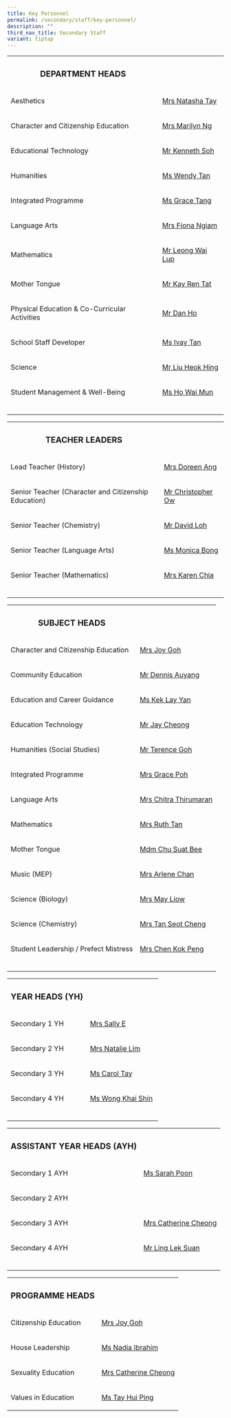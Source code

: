 ```yaml
---
title: Key Personnel
permalink: /secondary/staff/key-personnel/
description: ""
third_nav_title: Secondary Staff
variant: tiptap
---
```

<table style="minWidth: 50px">
<colgroup>
<col>
<col>
</colgroup>
<tbody>
<tr>
<th rowspan="1" colspan="1">
<h3>DEPARTMENT HEADS</h3>
</th>
<th rowspan="1" colspan="1">
<p></p>
</th>
</tr>
<tr>
<td rowspan="1" colspan="1">
<p>Aesthetics</p>
</td>
<td rowspan="1" colspan="1">
<p><a href="mailto:sophia_natasha_wei_junhao@schools.gov.sg" rel="noopener noreferrer nofollow" target="_blank">Mrs Natasha Tay</a>
</p>
</td>
</tr>
<tr>
<td rowspan="1" colspan="1">
<p>Character and Citizenship Education</p>
</td>
<td rowspan="1" colspan="1">
<p><a href="mailto:lau_lilin_marilyn@schools.gov.sg" rel="noopener noreferrer nofollow" target="_blank">Mrs Marilyn Ng</a>
</p>
</td>
</tr>
<tr>
<td rowspan="1" colspan="1">
<p>Educational Technology</p>
</td>
<td rowspan="1" colspan="1">
<p><a href="mailto:soh_chen_wai_kenneth@schools.gov.sg" rel="noopener noreferrer nofollow" target="_blank">Mr Kenneth Soh</a>
</p>
</td>
</tr>
<tr>
<td rowspan="1" colspan="1">
<p>Humanities</p>
</td>
<td rowspan="1" colspan="1">
<p><a href="mailto:wendy_li-_jin_tan@schools.gov.sg" rel="noopener noreferrer nofollow" target="_blank">Ms Wendy Tan</a>
</p>
</td>
</tr>
<tr>
<td rowspan="1" colspan="1">
<p>Integrated Programme</p>
</td>
<td rowspan="1" colspan="1">
<p><a href="mailto:tang_lyn_lyn@schools.gov.sg" rel="noopener noreferrer nofollow" target="_blank">Ms Grace Tang</a>
</p>
</td>
</tr>
<tr>
<td rowspan="1" colspan="1">
<p>Language Arts</p>
</td>
<td rowspan="1" colspan="1">
<p><a href="mailto:fiona_ngiam@schools.gov.sg" rel="noopener noreferrer nofollow" target="_blank">Mrs Fiona Ngiam</a>
</p>
</td>
</tr>
<tr>
<td rowspan="1" colspan="1">
<p>Mathematics</p>
</td>
<td rowspan="1" colspan="1">
<p><a href="mailto:leong_wai_lup@schools.gov.sg" rel="noopener noreferrer nofollow" target="_blank">Mr Leong Wai Lup</a>
</p>
</td>
</tr>
<tr>
<td rowspan="1" colspan="1">
<p>Mother Tongue</p>
</td>
<td rowspan="1" colspan="1">
<p><a href="mailto:kay_ren_tat@schools.gov.sg" rel="noopener noreferrer nofollow" target="_blank">Mr Kay Ren Tat</a>
</p>
</td>
</tr>
<tr>
<td rowspan="1" colspan="1">
<p>Physical Education &amp; Co-Curricular Activities</p>
</td>
<td rowspan="1" colspan="1">
<p><a href="mailto:dan_ho@schools.gov.sg" rel="noopener noreferrer nofollow" target="_blank">Mr Dan Ho</a>
</p>
</td>
</tr>
<tr>
<td rowspan="1" colspan="1">
<p>School Staff Developer</p>
</td>
<td rowspan="1" colspan="1">
<p><a href="mailto:tan_sin_yee_ivay@schools.gov.sg" rel="noopener noreferrer nofollow" target="_blank">Ms Ivay Tan</a>
</p>
</td>
</tr>
<tr>
<td rowspan="1" colspan="1">
<p>Science</p>
</td>
<td rowspan="1" colspan="1">
<p><a href="mailto:liu_heok_hing@schools.gov.sg" rel="noopener noreferrer nofollow" target="_blank">Mr Liu Heok Hing</a>
</p>
</td>
</tr>
<tr>
<td rowspan="1" colspan="1">
<p>Student Management &amp; Well-Being</p>
</td>
<td rowspan="1" colspan="1">
<p><a href="mailto:ho_wai_mun@schools.gov.sg" rel="noopener noreferrer nofollow" target="_blank">Ms Ho Wai Mun</a>
</p>
</td>
</tr>
<tr>
<td rowspan="1" colspan="1">
<p></p>
</td>
<td rowspan="1" colspan="1">
<p></p>
</td>
</tr>
</tbody>
</table>
<table style="minWidth: 50px">
<colgroup>
<col>
<col>
</colgroup>
<tbody>
<tr>
<th rowspan="1" colspan="1">
<h3>TEACHER LEADERS</h3>
</th>
<th rowspan="1" colspan="1">
<p></p>
</th>
</tr>
<tr>
<td rowspan="1" colspan="1">
<p>Lead Teacher (History)</p>
</td>
<td rowspan="1" colspan="1">
<p><a href="mailto:lim_li_huang_doreen@schools.gov.sg" rel="noopener noreferrer nofollow" target="_blank">Mrs Doreen Ang</a>
</p>
</td>
</tr>
<tr>
<td rowspan="1" colspan="1">
<p>Senior Teacher (Character and Citizenship Education)</p>
</td>
<td rowspan="1" colspan="1">
<p><a href="mailto:ow_chee_keong_christopher@schools.gov.sg" rel="noopener noreferrer nofollow" target="_blank">Mr Christopher Ow</a>
</p>
</td>
</tr>
<tr>
<td rowspan="1" colspan="1">
<p>Senior Teacher (Chemistry)</p>
</td>
<td rowspan="1" colspan="1">
<p><a href="mailto:loh_jee_yong_david@schools.gov.sg" rel="noopener noreferrer nofollow" target="_blank">Mr David Loh</a>
</p>
</td>
</tr>
<tr>
<td rowspan="1" colspan="1">
<p>Senior Teacher (Language Arts)</p>
</td>
<td rowspan="1" colspan="1">
<p><a href="mailto:monica_bong@schools.gov.sg" rel="noopener noreferrer nofollow" target="_blank">Ms Monica Bong</a>
</p>
</td>
</tr>
<tr>
<td rowspan="1" colspan="1">
<p>Senior Teacher (Mathematics)</p>
</td>
<td rowspan="1" colspan="1">
<p><a href="mailto:low_geok_lin_karen@schools.gov.sg" rel="noopener noreferrer nofollow" target="_blank">Mrs Karen Chia</a>
</p>
</td>
</tr>
<tr>
<td rowspan="1" colspan="1">
<p></p>
</td>
<td rowspan="1" colspan="1">
<p></p>
</td>
</tr>
</tbody>
</table>
<table style="minWidth: 50px">
<colgroup>
<col>
<col>
</colgroup>
<tbody>
<tr>
<th rowspan="1" colspan="1">
<h3>SUBJECT HEADS</h3>
</th>
<th rowspan="1" colspan="1">
<p></p>
</th>
</tr>
<tr>
<td rowspan="1" colspan="1">
<p>Character and Citizenship Education</p>
</td>
<td rowspan="1" colspan="1">
<p><a href="mailto:joy_sim@schools.gov.sg" rel="noopener noreferrer nofollow" target="_blank">Mrs Joy Goh</a>
</p>
</td>
</tr>
<tr>
<td rowspan="1" colspan="1">
<p>Community Education</p>
</td>
<td rowspan="1" colspan="1">
<p><a href="mailto:auyang_seh_hon_dennis@schools.gov.sg" rel="noopener noreferrer nofollow" target="_blank">Mr Dennis Auyang</a>
</p>
</td>
</tr>
<tr>
<td rowspan="1" colspan="1">
<p>Education and Career Guidance</p>
</td>
<td rowspan="1" colspan="1">
<p><a href="mailto:kek_lay_yan@schools.gov.sg" rel="noopener noreferrer nofollow" target="_blank">Ms Kek Lay Yan</a>
</p>
</td>
</tr>
<tr>
<td rowspan="1" colspan="1">
<p>Education Technology</p>
</td>
<td rowspan="1" colspan="1">
<p><a href="mailto:jay_cheong_han_wen@schools.gov.sg" rel="noopener noreferrer nofollow" target="_blank">Mr Jay Cheong</a>
</p>
</td>
</tr>
<tr>
<td rowspan="1" colspan="1">
<p>Humanities (Social Studies)</p>
</td>
<td rowspan="1" colspan="1">
<p><a href="mailto:goh_keng_lee_terence@mgs.sch.edu.sg" rel="noopener noreferrer nofollow" target="_blank">Mr Terence Goh</a>
</p>
</td>
</tr>
<tr>
<td rowspan="1" colspan="1">
<p>Integrated Programme</p>
</td>
<td rowspan="1" colspan="1">
<p><a href="mailto:grace_poh@schools.gov.sg" rel="noopener noreferrer nofollow" target="_blank">Mrs Grace Poh</a>
</p>
</td>
</tr>
<tr>
<td rowspan="1" colspan="1">
<p>Language Arts</p>
</td>
<td rowspan="1" colspan="1">
<p><a href="mailto:chitra_thirumaran@schools.gov.sg" rel="noopener noreferrer nofollow" target="_blank">Mrs Chitra Thirumaran</a>
</p>
</td>
</tr>
<tr>
<td rowspan="1" colspan="1">
<p>Mathematics</p>
</td>
<td rowspan="1" colspan="1">
<p><a href="mailto:ruth_tan@schools.gov.sg" rel="noopener noreferrer nofollow" target="_blank">Mrs Ruth Tan</a>
</p>
</td>
</tr>
<tr>
<td rowspan="1" colspan="1">
<p>Mother Tongue</p>
</td>
<td rowspan="1" colspan="1">
<p><a href="mailto:chu_suat_bee@schools.gov.sg" rel="noopener noreferrer nofollow" target="_blank">Mdm Chu Suat Bee</a>
</p>
</td>
</tr>
<tr>
<td rowspan="1" colspan="1">
<p>Music (MEP)</p>
</td>
<td rowspan="1" colspan="1">
<p><a href="mailto:low_siew_kheng_arlene@schools.gov.sg" rel="noopener noreferrer nofollow" target="_blank">Mrs Arlene Chan</a>
</p>
</td>
</tr>
<tr>
<td rowspan="1" colspan="1">
<p>Science (Biology)</p>
</td>
<td rowspan="1" colspan="1">
<p><a href="mailto:phua_poh_eng@schools.gov.sg" rel="noopener noreferrer nofollow" target="_blank">Mrs May Liow</a>
</p>
</td>
</tr>
<tr>
<td rowspan="1" colspan="1">
<p>Science (Chemistry)</p>
</td>
<td rowspan="1" colspan="1">
<p><a href="mailto:lim_seot_cheng@schools.gov.sg" rel="noopener noreferrer nofollow" target="_blank">Mrs Tan Seot Cheng</a>
</p>
</td>
</tr>
<tr>
<td rowspan="1" colspan="1">
<p>Student Leadership / Prefect Mistress</p>
</td>
<td rowspan="1" colspan="1">
<p><a href="mailto:chen_kok_peng@schools.gov.sg" rel="noopener noreferrer nofollow" target="_blank">Mrs Chen Kok Peng</a>
</p>
</td>
</tr>
<tr>
<td rowspan="1" colspan="1">
<p></p>
</td>
<td rowspan="1" colspan="1">
<p></p>
</td>
</tr>
</tbody>
</table>
<table style="minWidth: 50px">
<colgroup>
<col>
<col>
</colgroup>
<tbody>
<tr>
<th rowspan="1" colspan="1">
<h3>YEAR HEADS (YH)</h3>
</th>
<th rowspan="1" colspan="1">
<p></p>
</th>
</tr>
<tr>
<td rowspan="1" colspan="1">
<p>Secondary 1 YH</p>
</td>
<td rowspan="1" colspan="1">
<p><a href="mailto:pang_sally@schools.gov.sg" rel="noopener noreferrer nofollow" target=""><u>Mrs Sally E</u></a>
</p>
</td>
</tr>
<tr>
<td rowspan="1" colspan="1">
<p>Secondary 2 YH</p>
</td>
<td rowspan="1" colspan="1">
<p><a href="mailto:natalie_chew@schools.gov.sg" rel="noopener noreferrer nofollow" target="_blank">Mrs Natalie Lim</a>
</p>
</td>
</tr>
<tr>
<td rowspan="1" colspan="1">
<p>Secondary 3 YH</p>
</td>
<td rowspan="1" colspan="1">
<p><a href="mailto:carol_tay_dan_guey@schools.gov.sg" rel="noopener noreferrer nofollow" target="_blank">Ms Carol Tay</a>&nbsp;</p>
</td>
</tr>
<tr>
<td rowspan="1" colspan="1">
<p>Secondary 4 YH</p>
</td>
<td rowspan="1" colspan="1">
<p><a href="mailto:wong_khai_shin@schools.gov.sg" rel="noopener noreferrer nofollow" target="_blank">Ms Wong Khai Shin</a>&nbsp;</p>
</td>
</tr>
<tr>
<td rowspan="1" colspan="1">
<p></p>
</td>
<td rowspan="1" colspan="1">
<p></p>
</td>
</tr>
</tbody>
</table>
<table style="minWidth: 50px">
<colgroup>
<col>
<col>
</colgroup>
<tbody>
<tr>
<th rowspan="1" colspan="1">
<h3>ASSISTANT YEAR HEADS (AYH)</h3>
</th>
<th rowspan="1" colspan="1">
<p></p>
</th>
</tr>
<tr>
<td rowspan="1" colspan="1">
<p>Secondary 1 AYH</p>
</td>
<td rowspan="1" colspan="1">
<p><a href="mailto:janine_sarah_poon@schools.gov.sg" rel="noopener noreferrer nofollow" target="_blank">Ms Sarah Poon</a>
</p>
</td>
</tr>
<tr>
<td rowspan="1" colspan="1">
<p>Secondary 2 AYH</p>
</td>
<td rowspan="1" colspan="1">
<p></p>
</td>
</tr>
<tr>
<td rowspan="1" colspan="1">
<p>Secondary 3 AYH</p>
</td>
<td rowspan="1" colspan="1">
<p><a href="mailto:catherine_cheong@schools.gov.sg" rel="noopener noreferrer nofollow" target="_blank">Mrs Catherine Cheong</a>
</p>
</td>
</tr>
<tr>
<td rowspan="1" colspan="1">
<p>Secondary 4 AYH</p>
</td>
<td rowspan="1" colspan="1">
<p><a href="mailto:ling_lek_suan@schools.gov.sg" rel="noopener noreferrer nofollow" target="_blank">Mr Ling Lek Suan</a>
</p>
</td>
</tr>
<tr>
<td rowspan="1" colspan="1">
<p></p>
</td>
<td rowspan="1" colspan="1">
<p></p>
</td>
</tr>
</tbody>
</table>
<table style="minWidth: 50px">
<colgroup>
<col>
<col>
</colgroup>
<tbody>
<tr>
<th rowspan="1" colspan="1">
<h3>PROGRAMME HEADS</h3>
</th>
<th rowspan="1" colspan="1">
<p></p>
</th>
</tr>
<tr>
<td rowspan="1" colspan="1">
<p>Citizenship Education</p>
</td>
<td rowspan="1" colspan="1">
<p><a href="mailto:joy_sim@schools.gov.sg" rel="noopener noreferrer nofollow" target="_blank">Mrs Joy Goh</a>
</p>
</td>
</tr>
<tr>
<td rowspan="1" colspan="1">
<p>House Leadership</p>
</td>
<td rowspan="1" colspan="1">
<p><a href="mailto:nadia_dahak_ibrahim@schools.gov.sg" rel="noopener noreferrer nofollow" target="_blank">Ms Nadia Ibrahim</a>
</p>
</td>
</tr>
<tr>
<td rowspan="1" colspan="1">
<p>Sexuality Education</p>
</td>
<td rowspan="1" colspan="1">
<p><a href="mailto:catherine_cheong@schools.gov.sg" rel="noopener noreferrer nofollow" target="_blank">Mrs Catherine Cheong</a>
</p>
</td>
</tr>
<tr>
<td rowspan="1" colspan="1">
<p>Values in Education</p>
</td>
<td rowspan="1" colspan="1">
<p><a href="mailto:tay_hui_ping@schools.gov.sg" rel="noopener noreferrer nofollow" target="_blank">Ms Tay Hui Ping</a>
</p>
</td>
</tr>
</tbody>
</table>
<p></p>